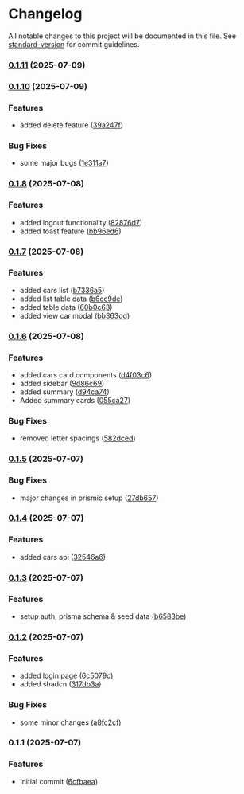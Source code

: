 # Changelog

All notable changes to this project will be documented in this file. See [standard-version](https://github.com/conventional-changelog/standard-version) for commit guidelines.

### [0.1.11](https://github.com/muhazAhmed/car-rental-admin-dashboard/compare/v0.1.10...v0.1.11) (2025-07-09)

### [0.1.10](https://github.com/muhazAhmed/car-rental-admin-dashboard/compare/v0.1.8...v0.1.10) (2025-07-09)


### Features

* added delete feature ([39a247f](https://github.com/muhazAhmed/car-rental-admin-dashboard/commit/39a247f705b71867a7a28e86d8a7b60edb8cf191))


### Bug Fixes

* some major bugs ([1e311a7](https://github.com/muhazAhmed/car-rental-admin-dashboard/commit/1e311a7b1d363ad8ce59e222640d2b4bc3f81ee3))

### [0.1.8](https://github.com/muhazAhmed/car-rental-admin-dashboard/compare/v0.1.7...v0.1.8) (2025-07-08)


### Features

* added logout functionality ([82876d7](https://github.com/muhazAhmed/car-rental-admin-dashboard/commit/82876d7c7397ac59060715800b9d7fa31a76421a))
* added toast feature ([bb96ed6](https://github.com/muhazAhmed/car-rental-admin-dashboard/commit/bb96ed6c28935a1b94bf94e023e95cfa512c2ff2))

### [0.1.7](https://github.com/muhazAhmed/car-rental-admin-dashboard/compare/v0.1.6...v0.1.7) (2025-07-08)


### Features

* added cars list ([b7336a5](https://github.com/muhazAhmed/car-rental-admin-dashboard/commit/b7336a5a9a109c2fbd430165ddd73672f56c3be3))
* added list table data ([b6cc9de](https://github.com/muhazAhmed/car-rental-admin-dashboard/commit/b6cc9defcb35cf6edb2824f32e1ae405d4da1eb9))
* added table data ([60b0c63](https://github.com/muhazAhmed/car-rental-admin-dashboard/commit/60b0c63e1ca922909c3d7e7408bf8a2ef3dbf524))
* added view car modal ([bb363dd](https://github.com/muhazAhmed/car-rental-admin-dashboard/commit/bb363dde5bf42a19aaf8ce628e16a561536623ea))

### [0.1.6](https://github.com/muhazAhmed/car-rental-admin-dashboard/compare/v0.1.5...v0.1.6) (2025-07-08)


### Features

* added cars card components ([d4f03c6](https://github.com/muhazAhmed/car-rental-admin-dashboard/commit/d4f03c6d53f1e96ab9ebc684ae492ec1369dd3ca))
* added sidebar ([9d86c69](https://github.com/muhazAhmed/car-rental-admin-dashboard/commit/9d86c6956d570c72f9cffe130140bf109fc3cf8b))
* added summary ([d94ca74](https://github.com/muhazAhmed/car-rental-admin-dashboard/commit/d94ca74de2683167b1e7a598ca7238fa7b7bcab6))
* Added summary cards ([055ca27](https://github.com/muhazAhmed/car-rental-admin-dashboard/commit/055ca27f135783590ee9bb0d37d5391137c62cc8))


### Bug Fixes

* removed letter spacings ([582dced](https://github.com/muhazAhmed/car-rental-admin-dashboard/commit/582dcedabb49519528b98e56a5f38f9d8702351d))

### [0.1.5](https://github.com/muhazAhmed/car-rental-admin-dashboard/compare/v0.1.4...v0.1.5) (2025-07-07)


### Bug Fixes

* major changes in prismic setup ([27db657](https://github.com/muhazAhmed/car-rental-admin-dashboard/commit/27db65775717d2247463484a50a3b6ded8bd3156))

### [0.1.4](https://github.com/muhazAhmed/car-rental-admin-dashboard/compare/v0.1.3...v0.1.4) (2025-07-07)


### Features

* added cars api ([32546a6](https://github.com/muhazAhmed/car-rental-admin-dashboard/commit/32546a695a6ca3ad1e0a4abe2fe304c55fe77597))

### [0.1.3](https://github.com/muhazAhmed/car-rental-admin-dashboard/compare/v0.1.2...v0.1.3) (2025-07-07)


### Features

* setup auth, prisma schema & seed data ([b6583be](https://github.com/muhazAhmed/car-rental-admin-dashboard/commit/b6583bed42567d612fcfb5fb5c4b8107282f1f79))

### [0.1.2](https://github.com/muhazAhmed/car-rental-admin-dashboard/compare/v0.1.1...v0.1.2) (2025-07-07)


### Features

* added login page ([6c5079c](https://github.com/muhazAhmed/car-rental-admin-dashboard/commit/6c5079c46a6620bad077e065e1ff6fd6f520a695))
* added shadcn ([317db3a](https://github.com/muhazAhmed/car-rental-admin-dashboard/commit/317db3aa6ce0dcdcf316771e07c6fc15416bad6e))


### Bug Fixes

* some minor changes ([a8fc2cf](https://github.com/muhazAhmed/car-rental-admin-dashboard/commit/a8fc2cf1bb451e863a15f562f02755ee0258c523))

### 0.1.1 (2025-07-07)


### Features

* Initial commit ([6cfbaea](https://github.com/muhazAhmed/car-rental-admin-dashboard/commit/6cfbaea58eccc7334b6c98388b234b903471ca5f))
